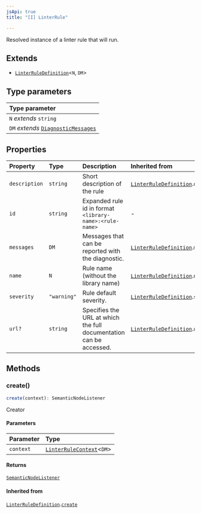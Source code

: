 ```yaml
---
jsApi: true
title: "[I] LinterRule"

---
```

Resolved instance of a linter rule that will run.

## Extends

- [`LinterRuleDefinition`](LinterRuleDefinition.md)<`N`, `DM`\>

## Type parameters

| Type parameter |
| :------ |
| `N` *extends* `string` |
| `DM` *extends* [`DiagnosticMessages`](DiagnosticMessages.md) |

## Properties

| Property | Type | Description | Inherited from |
| :------ | :------ | :------ | :------ |
| `description` | `string` | Short description of the rule | [`LinterRuleDefinition`](LinterRuleDefinition.md).`description` |
| `id` | `string` | Expanded rule id in format `<library-name>:<rule-name>` | - |
| `messages` | `DM` | Messages that can be reported with the diagnostic. | [`LinterRuleDefinition`](LinterRuleDefinition.md).`messages` |
| `name` | `N` | Rule name (without the library name) | [`LinterRuleDefinition`](LinterRuleDefinition.md).`name` |
| `severity` | `"warning"` | Rule default severity. | [`LinterRuleDefinition`](LinterRuleDefinition.md).`severity` |
| `url?` | `string` | Specifies the URL at which the full documentation can be accessed. | [`LinterRuleDefinition`](LinterRuleDefinition.md).`url` |

## Methods

### create()

```ts
create(context): SemanticNodeListener
```

Creator

#### Parameters

| Parameter | Type |
| :------ | :------ |
| `context` | [`LinterRuleContext`](LinterRuleContext.md)<`DM`\> |

#### Returns

[`SemanticNodeListener`](../type-aliases/SemanticNodeListener.md)

#### Inherited from

[`LinterRuleDefinition`](LinterRuleDefinition.md).[`create`](LinterRuleDefinition.md#create)
